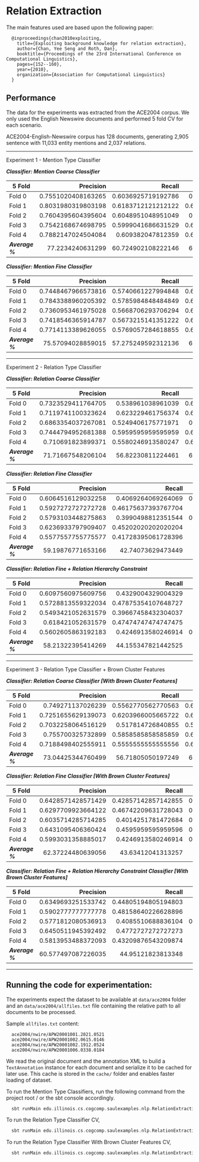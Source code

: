 # Relation Extraction

The main features used are based upon the following paper:

```
  @inproceedings{chan2010exploiting,
    title={Exploiting background knowledge for relation extraction},
    author={Chan, Yee Seng and Roth, Dan},
    booktitle={Proceedings of the 23rd International Conference on Computational Linguistics},
    pages={152--160},
    year={2010},
    organization={Association for Computational Linguistics}
  }
```

## Performance

The data for the experiments was extracted from the ACE2004 corpus. We only used the
English Newswire documents and performed 5 fold CV for each scenario.

ACE2004-English-Newswire corpus has 128 documents, generating 2,905 sentence with 11,033 entity mentions
and 2,037 relations.

--------------------------------------------------------------------------------
Experiment 1 - Mention Type Classifier

***Classifier: Mention Coarse Classifier***

5 Fold | Precision | Recall | F1
--- | ---: | ---: | ---:
Fold 0 | 0.7551020408163265 | 0.6036925719192786 | 0.670961584347411
Fold 1 | 0.8031980319803198 | 0.6183712121212122 | 0.6987693953986089
Fold 2 | 0.7604395604395604 | 0.6048951048951049 | 0.673807205452775
Fold 3 | 0.7542168674698795 | 0.5999041686631529 | 0.6682679476914866
Fold 4 | 0.7882147024504084 | 0.609382047812359 | 0.6873569066395319
***Average %*** | 77.2234240631299 | 60.724902108222146 | 67.98326079059626

***Classifier: Mention Fine Classifier***

5 Fold | Precision | Recall | F1
--- | ---: | ---: | ---:
Fold 0 | 0.7448467966573816 | 0.5740661227994848 | 0.6483996120271581
Fold 1 | 0.7843388960205392 | 0.5785984848484849 | 0.6659400544959129
Fold 2 | 0.7360953461975028 | 0.5668706293706294 | 0.6404938271604939
Fold 3 | 0.7418546365914787 | 0.5673215141351222 | 0.6429541134944339
Fold 4 | 0.7714113389626055 | 0.5769057284618855 | 0.6601290322580645
***Average %*** | 75.57094028859015 | 57.275249592312136 | 65.15833278872127

--------------------------------------------------------------------------------
Experiment 2 - Relation Type Classifier

***Classifier: Relation Coarse Classifier***

5 Fold | Precision | Recall | F1
--- | ---: | ---: | ---:
Fold 0 | 0.7323529411764705 | 0.538961038961039 | 0.6209476309226932
Fold 1 | 0.7119741100323624 | 0.623229461756374 | 0.6646525679758309
Fold 2 | 0.6863354037267081 | 0.5249406175771971 | 0.594885598923284
Fold 3 | 0.7444794952681388 | 0.5959595959595959 | 0.6619915848527349
Fold 4 | 0.710691823899371 | 0.5580246913580247 | 0.6251728907330566
***Average %*** | 71.71667548206104 | 56.82230811224461 | 63.35300546815199

***Classifier: Relation Fine Classifier***

5 Fold | Precision | Recall | F1
--- | ---: | ---: | ---:
Fold 0 | 0.6064516129032258 | 0.4069264069264069 | 0.48704663212435234
Fold 1 | 0.5927272727272728 | 0.46175637393767704 | 0.519108280254777
Fold 2 | 0.5793103448275863 | 0.3990498812351544 | 0.47257383966244726
Fold 3 | 0.6236933797909407 | 0.45202020202020204 | 0.5241581259150806
Fold 4 | 0.5577557755775577 | 0.41728395061728396 | 0.4774011299435028
***Average %*** | 59.19876771653166 | 42.74073629473449 | 49.60576015800321

***Classifier: Relation Fine + Relation Hierarchy Constraint***

5 Fold | Precision | Recall | F1
--- | ---: | ---: | ---:
Fold 0 | 0.6097560975609756 | 0.4329004329004329 | 0.5063291139240506
Fold 1 | 0.5728813559322034 | 0.47875354107648727 | 0.5216049382716049
Fold 2 | 0.5493421052631579 | 0.39667458432304037 | 0.4606896551724138
Fold 3 | 0.618421052631579 | 0.47474747474747475 | 0.5371428571428571
Fold 4 | 0.5602605863192183 | 0.4246913580246914 | 0.48314606741573035
***Average %*** | 58.21322395414269 | 44.155347821442525 | 50.17825263853314

--------------------------------------------------------------------------------
Experiment 3 - Relation Type Classifier + Brown Cluster Features

***Classifier: Relation Coarse Classifier [With Brown Cluster Features]***

5 Fold | Precision | Recall | F1
--- | ---: | ---: | ---:
Fold 0 | 0.749271137026239 | 0.5562770562770563 | 0.6385093167701863
Fold 1 | 0.7251655629139073 | 0.6203966005665722 | 0.6687022900763359
Fold 2 | 0.7032258064516129 | 0.517814726840855 | 0.5964432284541724
Fold 3 | 0.755700325732899 | 0.5858585858585859 | 0.6600284495021337
Fold 4 | 0.7188498402555911 | 0.5555555555555556 | 0.6267409470752089
***Average %*** | 73.04425344760499 | 56.71805050197249 | 63.80848463756074

***Classifier: Relation Fine Classifier [With Brown Cluster Features]***

5 Fold | Precision | Recall | F1
--- | ---: | ---: | ---:
Fold 0 | 0.6428571428571429 | 0.42857142857142855 | 0.5142857142857143
Fold 1 | 0.6297709923664122 | 0.46742209631728043 | 0.5365853658536585
Fold 2 | 0.6035714285714285 | 0.4014251781472684 | 0.4821683309557775
Fold 3 | 0.6431095406360424 | 0.4595959595959596 | 0.5360824742268041
Fold 4 | 0.5993031358885017 | 0.4246913580246914 | 0.4971098265895954
***Average %*** | 62.37224480639056 | 43.63412041313257 | 51.324634238231

***Classifier: Relation Fine + Relation Hierarchy Constraint Classifier [With Brown Cluster Features]***

5 Fold | Precision | Recall | F1
--- | ---: | ---: | ---:
Fold 0 | 0.6349693251533742 | 0.44805194805194803 | 0.5253807106598984
Fold 1 | 0.5902777777777778 | 0.48158640226628896 | 0.5304212168486739
Fold 2 | 0.5771812080536913 | 0.4085510688836104 | 0.47844228094575797
Fold 3 | 0.6450511945392492 | 0.4772727272727273 | 0.5486211901306242
Fold 4 | 0.5813953488372093 | 0.43209876543209874 | 0.4957507082152975
***Average %*** | 60.577497087226035 | 44.95121823813348 | 51.57232213600504

--------------------------------------------------------------------------------

## Running the code for experimentation:

The experiments expect the dataset to be available at `data/ace2004` folder and an
`data/ace2004/allfiles.txt` file containing the relative path to all documents to be
processed.

Sample `allfiles.txt` content:
```
  ace2004/nwire/APW20001001.2021.0521
  ace2004/nwire/APW20001002.0615.0146
  ace2004/nwire/APW20001002.1912.0524
  ace2004/nwire/APW20001006.0338.0184
```

We read the original document and the annotation XML to build a `TextAnnotation` instance
for each document and serialize it to be cached for later use. This cache is stored
in the `cache/` folder and enables faster loading of dataset.

To run the Mention Type Classifiers, run the following command from the project root /
or the sbt console accordingly.

```scala
  sbt runMain edu.illinois.cs.cogcomp.saulexamples.nlp.RelationExtraction.RelationExtractionApp RunMentionCV
```

To run the Relation Type Classifier CV,

```scala
  sbt runMain edu.illinois.cs.cogcomp.saulexamples.nlp.RelationExtraction.RelationExtractionApp RunRelationCV
```

To run the Relation Type Classifier With Brown Cluster Features CV,

```scala
  sbt runMain edu.illinois.cs.cogcomp.saulexamples.nlp.RelationExtraction.RelationExtractionApp RunRelationCVWithBrownClusterFeatures
```
